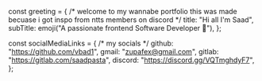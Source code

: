 const greeting = {
  /* welcome to my wannabe portfolio this was made becuase i got inspo from ntts members on discord */
  title: "Hi all I'm Saad",
  subTitle: emoji("A passionate frontend Software Developer 🚀"),
};

const socialMediaLinks = {
  /* my socials */
  github: "https://github.com/vbad1",
  gmail: "zupafex@gmail.com",
  gitlab: "https://gitlab.com/saadpasta",
  discord: "https://discord.gg/VQTmghdyF7",
};
